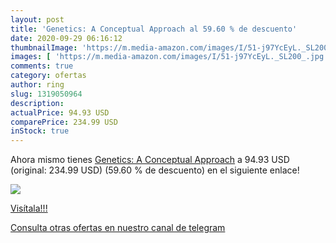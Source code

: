 ```yaml
---
layout: post
title: 'Genetics: A Conceptual Approach al 59.60 % de descuento'
date: 2020-09-29 06:16:12
thumbnailImage: 'https://m.media-amazon.com/images/I/51-j97YcEyL._SL200_.jpg'
images: [ 'https://m.media-amazon.com/images/I/51-j97YcEyL._SL200_.jpg' ]
comments: true
category: ofertas
author: ring
slug: 1319050964
description:
actualPrice: 94.93 USD
comparePrice: 234.99 USD
inStock: true
---
```


Ahora mismo tienes [Genetics: A Conceptual Approach](https://www.amazon.com/dp/1319050964/?tag=redken08-20) a 94.93 USD (original: 234.99 USD) (59.60 %  de descuento) en el siguiente enlace!

[![](https://m.media-amazon.com/images/I/51-j97YcEyL._SL200_.jpg)](https://www.amazon.com/dp/1319050964/?tag=redken08-20)

[Visítala!!!](https://www.amazon.com/dp/1319050964/?tag=redken08-20)

[Consulta otras ofertas en nuestro canal de telegram](https://t.me/s/ofertas25)
